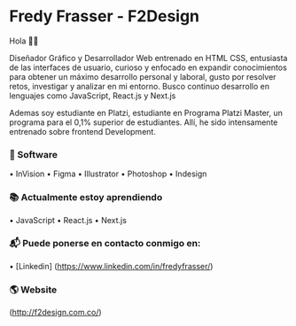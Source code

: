 # Fredy Frasser - F2Design 

Hola 👋🏼

Diseñador Gráfico y Desarrollador Web entrenado en HTML CSS, entusiasta de las interfaces de usuario, curioso y enfocado en expandir conocimientos para obtener un máximo desarrollo personal y laboral, gusto por resolver retos, investigar y analizar en mi entorno. 
Busco continuo desarrollo en lenguajes como JavaScript, React.js y Next.js

Ademas soy estudiante en Platzi, estudiante en Programa Platzi Master, un programa para el 0,1% superior de estudiantes. Allí, he sido intensamente entrenado sobre frontend Development.

### 🚀 Software
• InVision
• Figma
• Illustrator
• Photoshop
• Indesign

### 📚 Actualmente estoy aprendiendo
• JavaScript
• React.js
• Next.js

### 📬 Puede ponerse en contacto conmigo en:
• [Linkedin] (https://www.linkedin.com/in/fredyfrasser/)

### 🌎 Website
(http://f2design.com.co/)
